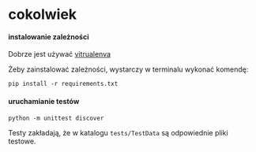 # cokolwiek

#### instalowanie zależności

Dobrze jest używać [vitrualenva](https://docs.python.org/3/tutorial/venv.html#creating-virtual-environments)

Żeby zainstalować zależności, wystarczy w terminalu wykonać komendę:

```
pip install -r requirements.txt
```

#### uruchamianie testów

```
python -m unittest discover
```

Testy zakładają, że w katalogu `tests/TestData` są odpowiednie pliki testowe.
